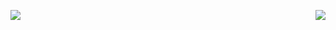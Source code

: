 <span><img align="left" src="https://github-readme-stats.vercel.app/api/top-langs/?username=awohsen&theme=transparent&card_width=370&hide_border=true"/></span>
<span><img align="right" src="https://github-readme-stats.vercel.app/api/wakatime?username=awohsen&theme=transparent&hide_progress=true&hide_border=true&range=last_7_days&custom_title=Last%20Week%20Stats"/></span>

<!--
[![](https://github-readme-stats.vercel.app/api?username=awohsen&theme=transparent&hide_border=true&show_icons=true&count_private=true&custom_title=Github%20Stats)](https://github.com/awohsen?tab=repositories&type=source)
![](https://github-readme-stats.vercel.app/api/wakatime?username=awohsen&theme=transparent&layout=compact&hide_border=true&range=last_7_days&custom_title=Last%20Week%20Stats)

- 🔭 I’m currently working on ...
- 🌱 I’m currently learning ...
- 👯 I’m looking to collaborate on ...
- 🤔 I’m looking for help with ...
- 💬 Ask me about ...
- 📫 How to reach me: ...
- 😄 Pronouns: ...
- ⚡ Fun fact: ...
-->
